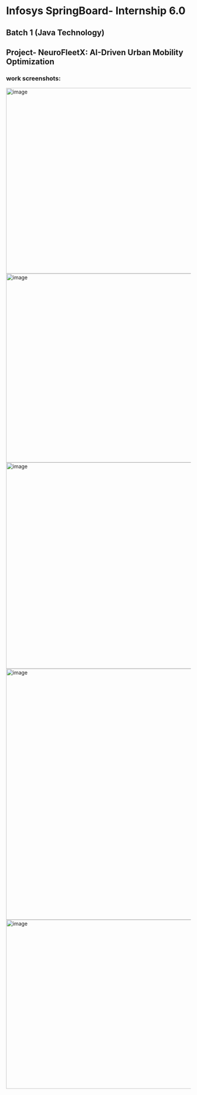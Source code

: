 # Infosys SpringBoard- Internship 6.0
## Batch 1 (Java Technology)
## Project- NeuroFleetX: AI-Driven Urban Mobility Optimization


### work screenshots:
<img width="940" height="505" alt="image" src="https://github.com/user-attachments/assets/b05342fb-6486-47e7-ab85-270008e71673" />
<img width="682" height="514" alt="image" src="https://github.com/user-attachments/assets/e911f1b5-a926-4e72-ab95-bc05d38ff051" />
<img width="669" height="561" alt="image" src="https://github.com/user-attachments/assets/11d8cc2e-2a0a-485b-8e79-6fc12b4e9c1d" />
<img width="900" height="683" alt="image" src="https://github.com/user-attachments/assets/75f30bb4-f39d-483e-ace7-672614ace0d0" />
<img width="900" height="460" alt="image" src="https://github.com/user-attachments/assets/8e378d90-545c-4803-9469-145c94389963" />
